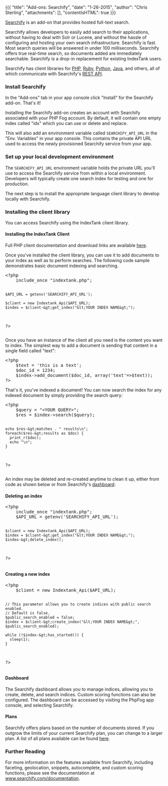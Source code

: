 {{{
  "title": "Add-ons: Searchify",
  "date": "1-26-2015",
  "author": "Chris Sterling",
  "attachments": [],
  "contentIsHTML": true
}}}

<p><a href="http://www.searchify.com">Searchify</a> is an add-on that provides hosted full-text search.</p>
<p>Searchify allows developers to easily add search to their applications, without having to deal with Solr or Lucene, and without the hassle of configuring and hosting your own search infrastructure. Searchify is fast. Most search queries will be answered in under 100 milliseconds. Searchify offers true real-time search, so documents added are immediately searchable. Searchify is a drop-in replacement for existing IndexTank users.</p>
<p>Searchify has client libraries for <a href="http://www.searchify.com/documentation/php-client">PHP</a>, <a href="http://www.searchify.com/documentation/ruby-client">Ruby</a>, <a href="http://www.searchify.com/documentation/python-client">Python</a>, <a href="http://www.searchify.com/documentation/java-client">Java</a>, and others, all of which communicate with Searchify's <a href="http://www.searchify.com/documentation/api">REST API</a>.</p>
<h3>Install Searchify</h3>
<p>In the "Add-ons" tab in your app console click "Install" for the Searchify add-on. That's it!</p>
<p>Installing the Searchify add-on creates an account with Searchify associated with your PHP Fog account. By default, it will contain one empty index called "idx" which you can use or delete and replace.</p>
<p>This will also add an environment variable called <code>SEARCHIFY_API_URL</code> in the "Env. Variables" in your app console. This contains the private API URL used to access the newly provisioned Searchify service from your app.</p>
<h3>Set up your local development environment</h3>
<p>The <code>SEARCHIFY_API_URL</code> environment variable holds the private URL you'll use to access the Searchify service from within a local environment. Developers will typically create one search index for testing and one for production.</p>
<p>The next step is to install the appropriate language client library to develop locally with Searchify.</p>
<h3>Installing the client library</h3>
<p>You can access Searchify using the IndexTank client library.</p>
<h4>Installing the IndexTank Client</h4>
<p>Full PHP client documentation and download links are available <a href="http://www.searchify.com/documentation/php-client">here</a>.</p>
<p>Once you've installed the client library, you can use it to add documents to your index as well as to perform searches. The following code sample demonstrates basic document indexing and searching.</p>
<pre>&lt;?php
    include_once "indextank.php";

    $API_URL = getenv('SEARCHIFY_API_URL');

    $client = new Indextank_Api($API_URL);
    $index = $client-&gt;get_index("&lt;YOUR INDEX NAME&gt;");
?&gt;
</pre>
<p>Once you have an instance of the client all you need is the content you want to index. The simplest way to add a document is sending that content in a single field called "text":</p>
<pre>&lt;?php
    $text = 'this is a text';
    $doc_id = 1234;
    $index-&gt;add_document($doc_id, array('text'=&gt;$text));
?&gt;
</pre>
<p>That's it, you've indexed a document! You can now search the index for any indexed document by simply providing the search query:</p>
<pre>&lt;?php
    $query = "&lt;YOUR QUERY&gt;";
    $res = $index-&gt;search($query);

    echo $res-&gt;matches . " results\n";
    foreach($res-&gt;results as $doc) {
      print_r($doc);
      echo "\n";
    }
?&gt;
</pre>
<p>An index may be deleted and re-created anytime to clean it up, either from code as shown below or from Searchify's <a href="http://www.searchify.com/dashboard">dashboard</a>:</p>
<h4>Deleting an index</h4>
<pre>&lt;?php
    include_once "indextank.php";
    $API_URL = getenv('SEARCHIFY_API_URL');

    $client = new Indextank_Api($API_URL);
    $index = $client-&gt;get_index("&lt;YOUR INDEX NAME&gt;");
    $index-&gt;delete_index();
?&gt;
</pre>
<h4>Creating a new index</h4>
<pre>&lt;?php
    $client = new Indextank_Api($API_URL);

    // This parameter allows you to create indices with public search enabled.
    // Default is false.
    $public_search_enabled = false;
    $index = $client-&gt;create_index("&lt;YOUR INDEX NAME&gt;", $public_search_enabled);

    while (!$index-&gt;has_started()) {
      sleep(1);
    }
?&gt;
</pre>
<h4>Dashboard</h4>
<p>The Searchify dashboard allows you to manage indices, allowing you to create, delete, and search indices. Custom scoring functions can also be configured. The dashboard can be accessed by visiting the PhpFog app console, and selecting Searchify.</p>
<h4>Plans</h4>
<p>Searchify offers plans based on the number of documents stored. If you outgrow the limits of your current Searchify plan, you can change to a larger plan. A list of all plans available can be found <a href="http://www.searchify.com/plans">here</a>.</p>
<h3>Further Reading</h3>
<p>For more information on the features available from Searchify, including faceting, geolocation, snippets, autocomplete, and custom scoring functions, please see the documentation at <a href="http://www.searchify.com/documentation">www.searchify.com/documentation</a>.</p>
